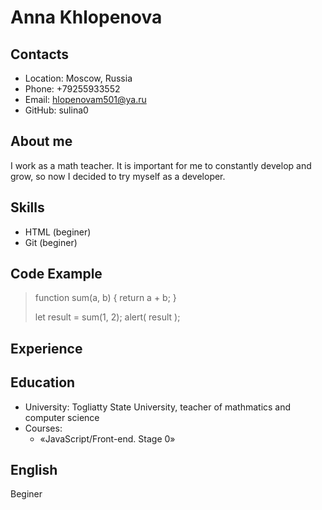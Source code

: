 # Anna Khlopenova
## Contacts
* Location: Moscow, Russia
* Phone: +79255933552
* Email: hlopenovam501@ya.ru
* GitHub: sulina0
## About me
I work as a math teacher. It is important for me to constantly develop and grow, so now I decided to try myself as a developer.
## Skills
* HTML (beginer)
* Git (beginer)
## Code Example

> function sum(a, b) {
>  return a + b;
>}
>
>let result = sum(1, 2);
>alert( result );

## Experience
## Education
* University: Togliatty State University, teacher of mathmatics and computer science
* Courses:
    + «JavaScript/Front-end. Stage 0»
## English
Beginer
